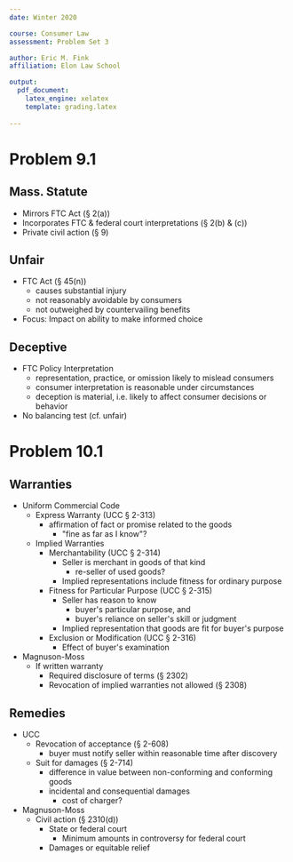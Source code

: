 ```yaml
---
date: Winter 2020

course: Consumer Law
assessment: Problem Set 3

author: Eric M. Fink
affiliation: Elon Law School 

output: 
  pdf_document:
    latex_engine: xelatex
    template: grading.latex
    
---
```



# Problem 9.1 

## Mass. Statute 
- Mirrors FTC Act (§ 2(a))
- Incorporates FTC & federal court interpretations (§ 2(b) & (c))
- Private civil action (§ 9)

## Unfair
- FTC Act (§ 45(n))
    - causes substantial injury 
    - not reasonably avoidable by consumers 
    - not outweighed by countervailing benefits 
- Focus: Impact on ability to make informed choice 

## Deceptive 
- FTC Policy Interpretation 
    - representation, practice, or omission likely to mislead consumers 
    - consumer interpretation is reasonable under circumstances
    - deception is material, i.e. likely to affect consumer decisions or behavior 
- No balancing test (cf. unfair)

# Problem 10.1

## Warranties 

- Uniform Commercial Code 
    - Express Warranty (UCC § 2-313) 
        - affirmation of fact or promise related to the goods 
            - "fine as far as I know"?
    - Implied Warranties 
        - Merchantability (UCC § 2-314)
            - Seller is merchant in goods of that kind 
                - re-seller of used goods? 
            - Implied representations include fitness for ordinary purpose 
        - Fitness for Particular Purpose (UCC § 2-315)
            - Seller has reason to know
                - buyer's particular purpose, and 
                - buyer's reliance on seller's skill or judgment 
            - Implied representation that goods are fit for buyer's purpose 
        - Exclusion or Modification (UCC § 2-316)
            - Effect of buyer's examination 
- Magnuson-Moss
    - If written warranty 
        - Required disclosure of terms (§ 2302)
        - Revocation of implied warranties not allowed (§ 2308)

## Remedies 

- UCC 
    - Revocation of acceptance (§ 2-608)
        - buyer must notify seller within reasonable time after discovery 
    - Suit for damages (§ 2-714)
        - difference in value between non-conforming and conforming goods 
        - incidental and consequential damages 
            - cost of charger? 
- Magnuson-Moss 
    - Civil action (§ 2310(d))
        - State or federal court 
            - Minimum amounts in controversy for federal court
        - Damages or equitable relief